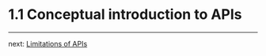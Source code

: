 # 1.1 Conceptual introduction to APIs


--- 
next: [Limitations of APIs](1-2-limitations-of-apis.md)